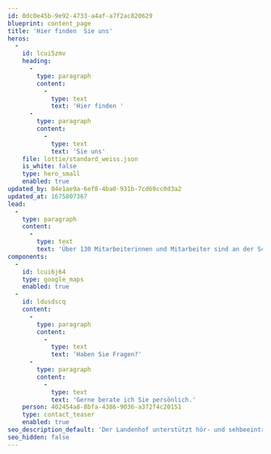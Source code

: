 ```yaml
---
id: 0dc0e45b-9e92-4733-a4af-a7f2ac820629
blueprint: content_page
title: 'Hier finden  Sie uns'
heros:
  -
    id: lcui5zmv
    heading:
      -
        type: paragraph
        content:
          -
            type: text
            text: 'Hier finden '
      -
        type: paragraph
        content:
          -
            type: text
            text: 'Sie uns'
    file: lottie/standard_weiss.json
    is_white: false
    type: hero_small
    enabled: true
updated_by: 04e1ae9a-6ef8-4ba0-931b-7cd69cc0d3a2
updated_at: 1675807367
lead:
  -
    type: paragraph
    content:
      -
        type: text
        text: 'Über 130 Mitarbeiterinnen und Mitarbeiter sind an der Schwerhörigenschule Landenhof angestellt. Von der Primarlehrerin über sozialpädagogische Fachleute bis zur Köchin sind rund 40 Berufe vertreten.'
components:
  -
    id: lcui6j64
    type: google_maps
    enabled: true
  -
    id: ldusdscq
    content:
      -
        type: paragraph
        content:
          -
            type: text
            text: 'Haben Sie Fragen?'
      -
        type: paragraph
        content:
          -
            type: text
            text: 'Gerne berate ich Sie persönlich.'
    person: 402454a8-8bfa-4386-9036-a372f4c20151
    type: contact_teaser
    enabled: true
seo_description_default: 'Der Landenhof unterstützt hör- und sehbeeinträchtigte Kinder & Jugendliche in ihrem selbstbestimmten Leben durch Förderung ihrer Fähigkeiten & Entwicklung'
seo_hidden: false
---
```

